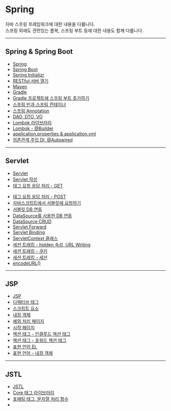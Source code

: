 # Spring
자바 스프링 프레임워크에 대한 내용을 다룹니다. <br>
스프링 외에도 관련있는 롬복, 스프링 부트 등에 대한 내용도 함께 다룹니다.
<hr>

## Spring & Spring Boot
- [Spring](https://velog.io/@bami/Spring-Spring) <br/>
- [Spring Boot](https://velog.io/@bami/Spring-Spring-Boot) <br/>
- [Spring Initializr](https://velog.io/@bami/Spring-Spring-Initializr) <br/>
- [RESTful 서버 열기](https://velog.io/@bami/Spring-RESTful-%EC%84%9C%EB%B2%84-%EC%97%B4%EA%B8%B0) <br/>
- [Maven](https://velog.io/@bami/Maven) <br/>
- [Gradle](https://velog.io/@bami/Gradle) <br/>
- [Gradle 프로젝트에 스프링 부트 추가하기](https://velog.io/@bami/Gradle-%ED%94%84%EB%A1%9C%EC%A0%9D%ED%8A%B8%EC%97%90-%EC%8A%A4%ED%94%84%EB%A7%81-%EB%B6%80%ED%8A%B8-%EC%B6%94%EA%B0%80%ED%95%98%EA%B8%B0) <br/>
- [스프링 빈과 스프링 컨테이너](https://velog.io/@bami/Spring-%EC%8A%A4%ED%94%84%EB%A7%81-%EB%B9%88%EA%B3%BC-%EC%8A%A4%ED%94%84%EB%A7%81-%EC%BB%A8%ED%85%8C%EC%9D%B4%EB%84%88) <br/>
- [스프링 Annotation](https://velog.io/@bami/Spring-Annotation) <br/>
- [DAO, DTO, VO](https://velog.io/@bami/Spring-DAO-DTO-VO) <br/>
- [Lombok 라이브러리](https://velog.io/@bami/Spring-Lombok-%EB%9D%BC%EC%9D%B4%EB%B8%8C%EB%9F%AC%EB%A6%AC) <br/>
- [Lombok - @Builder](https://velog.io/@bami/SpringLombok-Builder) <br/>
- [application.properties & application.yml](https://velog.io/@bami/application.properties-application.yml) <br/>
- [의존관계 주입 DI, @Autowired](https://velog.io/@bami/Spring-DI-Dependency-Injection-%EC%9D%98%EC%A1%B4%EA%B4%80%EA%B3%84-%EC%A3%BC%EC%9E%85-it9qrvtg) <br/>

<hr>

## Servlet
- [Servlet](https://velog.io/@bami/Servlet-Java-Servlet) <br/>
- [Servlet 작성](https://velog.io/@bami/Servlet-%EC%84%9C%EB%B8%94%EB%A6%BF-%EC%9E%91%EC%84%B1%ED%95%98%EA%B8%B0) <br/>
- [<form> 태그 요청 응답 처리 - GET](https://velog.io/@bami/Servlet-form-%ED%83%9C%EA%B7%B8-%EC%9A%94%EC%B2%AD-%EC%9D%91%EB%8B%B5-92mzvi97) <br/>
- [<form> 태그 요청 응답 처리 - POST](https://velog.io/@bami/Servlet-POST-%EC%9A%94%EC%B2%AD-%EC%B2%98%EB%A6%AC) <br/>
- [자바스크립트에서 서블릿에 요청하기](https://velog.io/@bami/Servlet-%EC%9E%90%EB%B0%94%EC%8A%A4%ED%81%AC%EB%A6%BD%ED%8A%B8%EC%97%90%EC%84%9C-%EC%84%9C%EB%B8%94%EB%A6%BF%EC%97%90-%EC%9A%94%EC%B2%AD%ED%95%98%EA%B8%B0) <br/>
- [서블릿 DB 연동](https://velog.io/@bami/Servlet-Servlet%EA%B3%BC-DB-%EC%97%B0%EB%8F%99) <br/>
- [DataSource를 사용한 DB 연동](https://velog.io/@bami/Servlet-DataSource) <br/>
- [DataSource CRUD](https://velog.io/@bami/Servlet-DataSource-CRUD) <br/>
- [Servlet Forward](https://velog.io/@bami/Servlet-%EC%84%9C%EB%B8%94%EB%A6%BF-%ED%8F%AC%EC%9B%8C%EB%93%9C) <br/>
- [Servlet Binding](https://velog.io/@bami/Servlet-%EB%B0%94%EC%9D%B8%EB%94%A9) <br/>
- [ServletContext 클래스](https://velog.io/@bami/Servlet-ServletContext-%ED%81%B4%EB%9E%98%EC%8A%A4) <br/>
- [세션 트래킹 - hidden 속성, URL Writing](https://velog.io/@bami/Servlet-%EC%84%B8%EC%85%98-%ED%8A%B8%EB%9E%98%ED%82%B9-hidden-URL-Writing) <br/>
- [세션 트래킹 - 쿠키](https://velog.io/@bami/Servlet-%EC%84%B8%EC%85%98-%ED%8A%B8%EB%9E%98%ED%82%B9-%EC%BF%A0%ED%82%A4) <br/>
- [세션 트래킹 - 세션](https://velog.io/@bami/Servlet-%EC%84%B8%EC%85%98-%ED%8A%B8%EB%9E%98%ED%82%B9-%EC%84%B8%EC%85%98) <br/>
- [encodeURL()](https://velog.io/@bami/Servlet-encodeURL) <br/>

<hr>

## JSP
- [JSP](https://velog.io/@bami/JSP-JSP) <br/>
- [디렉티브 태그](https://velog.io/@bami/JSP-%EB%94%94%EB%A0%89%ED%8B%B0%EB%B8%8C-%ED%83%9C%EA%B7%B8) <br/>
- [스크립트 요소](https://velog.io/@bami/JSP-%EC%8A%A4%ED%81%AC%EB%A6%BD%ED%8A%B8-%EC%9A%94%EC%86%8C) <br/>
- [내장 객체](https://velog.io/@bami/JSP-%EB%82%B4%EC%9E%A5-%EA%B0%9D%EC%B2%B4) <br/>
- [예외 처리 페이지](https://velog.io/@bami/JSP-%EC%98%88%EC%99%B8-%EC%B2%98%EB%A6%AC-%ED%8E%98%EC%9D%B4%EC%A7%80) <br/>
- [시작 페이지](https://velog.io/@bami/ServletJSP-%EC%8B%9C%EC%9E%91-%ED%8E%98%EC%9D%B4%EC%A7%80-%EB%B3%80%EA%B2%BD%ED%95%98%EA%B8%B0) <br/>
- [액션 태그 - 인클루드 액션 태그](https://velog.io/@bami/JSP-%EC%95%A1%EC%85%98-%ED%83%9C%EA%B7%B8-%EC%9D%B8%ED%81%B4%EB%A3%A8%EB%93%9C-%EC%95%A1%EC%85%98-%ED%83%9C%EA%B7%B8) <br/>
- [액션 태그 - 포워드 액션 태그](https://velog.io/@bami/JSP-%EC%95%A1%EC%85%98-%ED%83%9C%EA%B7%B8-%ED%8F%AC%EC%9B%8C%EB%93%9C-%EC%95%A1%EC%85%98-%ED%83%9C%EA%B7%B8) <br/>
- [표현 언어 EL](https://velog.io/@bami/JSP-%ED%91%9C%ED%98%84-%EC%96%B8%EC%96%B4-EL) <br/>
- [표현 언어 - 내장 객체](https://velog.io/@bami/JSP-%ED%91%9C%ED%98%84-%EC%96%B8%EC%96%B4-%EB%82%B4%EC%9E%A5-%EA%B0%9D%EC%B2%B4) <br/>

<hr>

## JSTL
- [JSTL](https://velog.io/@bami/JSTL-JSTL) <br/>
- [Core 태그 라이브러리](https://velog.io/@bami/JSTL-Core-%ED%83%9C%EA%B7%B8-%EB%9D%BC%EC%9D%B4%EB%B8%8C%EB%9F%AC%EB%A6%AC) <br/>
- [포매팅 태그, 문자열 처리 함수](https://velog.io/@bami/JSTL-%ED%8F%AC%EB%A7%A4%ED%8C%85-%EB%AC%B8%EC%9E%90%EC%97%B4-%EC%B2%98%EB%A6%AC-%ED%95%A8%EC%88%98) <br/>
- 